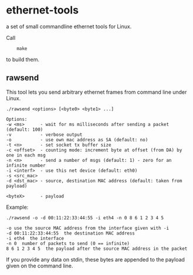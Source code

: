 ethernet-tools
==============

a set of small commandline ethernet tools for Linux.

Call
```
	make
```
to build them.


rawsend
-------

This tool lets you send arbitrary ethernet frames from command line under Linux.

```
./rawsend <options> [<byte0> <byte1> ...]

Options:
-w <ms>      - wait for ms milliseconds after sending a packet (default: 100)
-v           - verbose output
-o           - use own mac address as SA (default: no)
-t <n>       - set socket tx buffer size
-c <offset>  - counting mode: increment byte at offset (from DA) by one in each msg
-n <n>       - send a number of msgs (default: 1) - zero for an infinite number
-i <interf>  - use this net device (default: eth0)
-s <src_mac>
-d <dst_mac> - source, destination MAC address (default: taken from payload)

<byteX>      - payload
```

Example:
```
./rawsend -o -d 00:11:22:33:44:55 -i eth4 -n 0 8 6 1 2 3 4 5

-o use the source MAC address from the interface given with -i
-d 00:11:22:33:44:55  the destination MAC address
-i eth4  the interface
-n 0  number of packets to send (0 == infinite)
8 6 1 2 3 4 5  the payload after the source MAC address in the packet
```
If you provide any data on stdin, these bytes are appended to the payload given on the command line.

